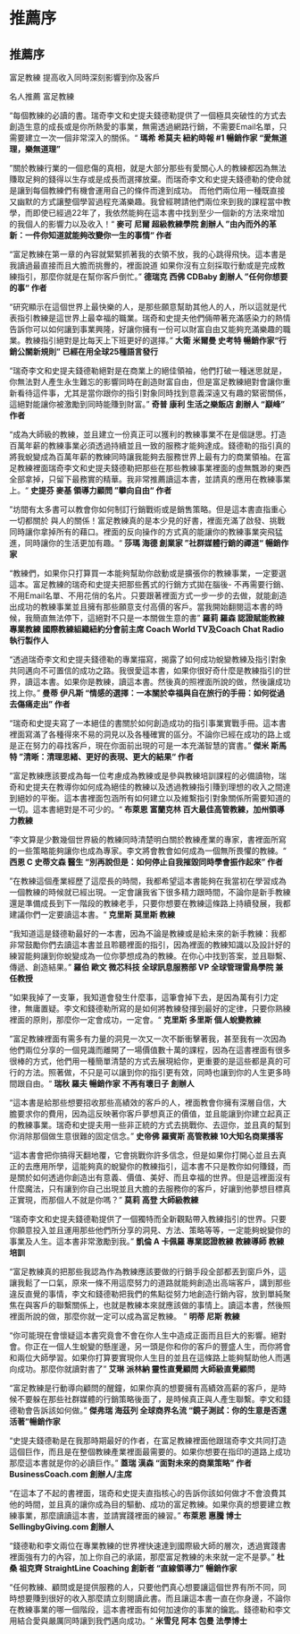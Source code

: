 # 推薦序

## 推薦序

富足教練 提高收入同時深刻影響到你及客戶

名人推薦 富足教練

“每個教練的必讀的書。瑞奇李文和史提夫錢德勒提供了一個極具突破性的方式去創造生意的成長或是你所熱愛的事業，無需透過網路行銷，不需要Email名單，只需要建立一次一個非常深入的關係。“ **瑪希 希莫夫 紐約時報 \#1 暢銷作家 “愛無道理，樂無道理”**

”關於教練行業的一個悲傷的真相，就是大部分那些有愛關心人的教練都因為無法賺取足夠的錢得以生存或是成長而選擇放棄。而瑞奇李文和史提夫錢德勒的使命就是讓到每個教練們有機會運用自己的條件而達到成功。 而他們兩位用一種既直接又幽默的方式讓整個學習過程充滿樂趣。我曾經聘請他們兩位來到我的課程當中教學，而即使已經過22年了，我依然能夠在這本書中找到至少一個新的方法來增加的我個人的影響力以及收入！“ **麥可 尼爾 超級教練學院 創辦人 ”由內而外的革新：一件你知道就能夠改變你一生的事情“ 作者**

“富足教練在第一章的內容就緊緊抓著我的衣領不放，我的心跳得飛快。這本書是我讀過最直接而且大膽而挑釁的，裡面說道 如果你沒有立刻採取行動或是完成教練指引，那麼你就是在幫你客戶倒忙。” **德瑞克 西佛 CDBaby 創辦人 ”任何你想要的事“ 作者**

“研究顯示在這個世界上最快樂的人，是那些願意幫助其他人的人，所以這就是代表指引教練是這世界上最幸福的職業。瑞奇和史提夫他們倆帶著充滿感染力的熱情告訴你可以如何讓到事業興隆，好讓你擁有一份可以財富自由又能夠充滿樂趣的職業。教練指引絕對是比每天上下班更好的選擇。” **大衛 米爾曼 史考特 暢銷作家“行銷公關新規則” 已經在用全球25種語言發行**

“瑞奇李文和史提夫錢德勒絕對是在商業上的絕佳領袖，他們打破一種迷思就是，你無法對人產生永生難忘的影響同時在創造財富自由，但是富足教練絕對會讓你重新看待這件事，尤其是當你跟你的指引對象同時找到意義深遠又有趣的緊密關係，這絕對能讓你被激勵到同時能賺到財富。” **奇普 康利 生活之樂飯店 創辦人 “巔峰” 作者**

“成為大師級的教練，並且建立一份真正可以獲利的教練事業不在是個謎思。打造百萬年薪的教練事業必須透過持續並且一致的服務才能夠達成。錢德勒的指引真的將我蛻變成為百萬年薪的教練同時讓我能夠去服務世界上最有力的商業領袖。在富足教練裡面瑞奇李文和史提夫錢德勒把那些在那些教練事業裡面的虛無飄渺的東西全部拿掉，只留下最務實的精華。我非常推薦讀這本書，並請真的應用在教練事業上。“ **史提芬 麥基 領導力顧問 ”攀向自由“ 作者**

”坊間有太多書可以教會你如何制訂行銷戰術或是銷售策略。但是這本書直指重心一切都關於 與人的關係！富足教練真的是本少見的好書，裡面充滿了啟發、挑戰同時讓你拿掉所有的藉口。裡面的反向操作的方式真的能讓你的教練事業突飛猛進，同時讓你的生活更加有趣。“ **莎瑪 海德 創業家 ”社群媒體行銷的禪道“ 暢銷作家**

“教練們，如果你只打算買一本能夠幫助你啟動或是擴張你的教練事業，一定要選這本。富足教練的瑞奇和史提夫把那些舊式的行銷方式拋在腦後- 不再需要行銷、不用Email名單、不用花俏的名片。只要跟著裡面方式一步一步的去做，就能創造出成功的教練事業並且擁有那些願意支付高價的客戶。當我開始翻閱這本書的時候，我簡直無法停下，這絕對不只是一本關做生意的書” **羅莉 羅森 認證賦能教練 專業教練 國際教練組織紐約分會前主席 Coach World TV及Coach Chat Radio 執行製作人**

“透過瑞奇李文和史提夫錢德勒的專業描寫，揭露了如何成功蛻變教練及指引對象共同邁向不可置信的成功之路。我很愛這本書，如果你很好奇什麼是教練指引的世界，讀這本書。如果你是教練，讀這本書。然後真的照裡面所說的做，然後讓成功找上你。” **曼蒂 伊凡斯 “情感的選擇：一本關於幸福與自在旅行的手冊：如何從過去傷痛走出” 作者**

“瑞奇和史提夫寫了一本絕佳的書關於如何創造成功的指引事業實戰手冊。這本書裡面寫滿了各種得來不易的洞見以及各種確實的區分。不論你已經在成功的路上或是正在努力的尋找客戶，現在你面前出現的可是一本充滿智慧的寶書。” **傑米 斯馬特 ”清晰：清理思緒、更好的表現、更大的結果“ 作者**

”富足教練應該要成為每一位考慮成為教練或是參與教練培訓課程的必備讀物，瑞奇和史提夫在教導你如何成為絕佳的教練以及透過教練指引賺到理想的收入之間達到絕妙的平衡。這本書裡面包涵所有如何建立以及維繫指引對象關係所需要知道的一切。這本書絕對是不可少的。“ **布萊恩 富蘭克林 百大最佳高管教練，加州領導力教練**

”李文算是少數幾個世界級的教練同時清楚明白關於教練產業的專家，書裡面所寫的一些策略能夠讓你也成為專家。李文將會教會如何成為一個無所畏懼的教練。“ **西恩 C 史蒂文森 醫生 “別再說但是：如何停止自我摧毀同時學會振作起來” 作者**

”在教練這個產業經歷了這麼長的時間，我都希望這本書能夠在我當初在學習成為一個教練的時候就已經出現。一定會讓我省下很多精力跟時間，不論你是新手教練還是準備成長到下一階段的教練老手，只要你想要在教練這條路上持續發展，我都建議你們一定要讀這本書。“ **克里斯 莫里斯 教練**

“我知道這是錢德勒最好的一本書，因為不論是教練或是給未來的新手教練：我都非常鼓勵你們去讀這本書並且聆聽裡面的指引，因為裡面的教練知識以及設計好的練習能夠讓到你蛻變成為一位你夢想成為的教練。在你心中找到答案，並且聯繫、傳遞、創造結果。” **羅伯 歐文 微芯科技 全球訊息服務部 VP 全球管理雷鳥學院 兼任教授**

”如果我掉了一支筆，我知道會發生什麼事，這筆會掉下去，是因為萬有引力定律，無庸置疑。李文和錢德勒所寫的是如何將教練發揮到最好的定律，只要你熟練裡面的原則，那麼你一定會成功，一定會。“ **克里斯 多里斯 個人蛻變教練**

”富足教練裡面有需多有力量的洞見一次又一次不斷衝擊著我，甚至我有一次因為他們兩位分享的一個見識而離開了一場價值數十萬的課程，因為在這書裡面有很多很棒的方式，他們用一種簡單清楚的方式去展現給你，更重要的是這些都是真的可行的方法。照著做，不只是可以讓到你的指引更有效，同時也讓到你的人生更多時間跟自由。“ **瑞秋 羅夫 暢銷作家 不再有壞日子 創辦人**

“這本書是給那些想要招收那些高績效的客戶的人，裡面教會你擁有深層自信，大膽要求你的費用，因為這反映著你客戶夢想真正的價值，並且能讓到你建立起真正的教練事業。瑞奇和史提夫用一些非正統的方式去挑戰你、去逗你，並且真的幫到你消除那個做生意很難的固定信念。” **史帝佛 羅賓斯 高管教練 10大知名商業播客**

“這本書會把你搞得天翻地覆，它會挑戰你許多信念，但是如果你打開心並且去真正的去應用所學，這能夠真的蛻變你的教練指引，這本書不只是教你如何賺錢，而是關於如何透過你創造出有意義、價值、美好、而且幸福的世界。但是這裡面沒有什麼魔法，只有讓到你自己出現並且大膽的去服務你的客戶，好讓到他夢想目標真正實現，而那個人不就是你嗎？” **莫莉 高登 大師級教練**

“瑞奇李文和史提夫錢德勒提供了一個獨特而全新觀點帶入教練指引的世界。只要你願意投入並且運用那些他們所分享的洞見、方法、策略等等，一定能夠蛻變你的事業及人生。這本書非常激勵到我。” **凱倫 A 卡佩羅 專業認證教練 教練導師 教練培訓**

“富足教練真的把那些我認為作為教練應該要做的行銷手段全部都丟到窗戶外，這讓我鬆了一口氣，原來一條不用這麼努力的道路就能夠創造出高端客戶，講到那些違反直覺的事情，李文和錢德勒把我們的焦點從努力地創造行銷內容，放到單純聚焦在與客戶的聯繫關係上，也就是教練本來就應該做的事情上。讀這本書，然後照裡面所說的做，那麼你就一定可以成為富足教練。 ” **明蒂 尼斯 教練**

“你可能現在會懷疑這本書究竟會不會在你人生中造成正面而且巨大的影響。絕對會。你正在一個人生蛻變的懸崖邊，另一頭是你和你的客戶的豐盛人生，而你將會和兩位大師學習。如果你打算要實現你人生目的並且在這條路上能夠幫助他人而邁向成功。那麼你就讀對書了” **艾琳 派林納 靈性直覺顧問 大師級直覺顧問**

“富足教練是行動導向顧問的醒鐘，如果你真的想要擁有高績效高薪的客戶，是時候不要躲在那些社群媒體的行銷策略後面了，是時候真正與人產生聯繫。李文和錢德勒會告訴該如何做。” **傑弗瑞 海茲列 全球商界名流 “鏡子測試：你的生意是否還活著”暢銷作家**

“史提夫錢德勒是在我那時期最好的作者，在富足教練裡面他跟瑞奇李文共同打造這個巨作，而且是在整個教練產業裡面最需要的。如果你想要在指印的道路上成功那麼這本書就是你的必讀巨作。” **蓋瑞 漢森 “面對未來的商業策略” 作者 BusinessCoach.com 創辦人/主席**

“在這本了不起的書裡面，瑞奇和史提夫直指核心的告訴你該如何做才不會浪費其他的時間，並且真的讓你成為目的驅動、成功的富足教練。如果你真的想要建立教練事業，那麼讀讀這本書，並請實踐裡面的練習。” **布萊恩 惠騰 博士 SellingbyGiving.com 創辦人**

“錢德勒和李文兩位在專業教練的世界裡快速達到國際級大師的層次，透過實踐書裡面強有力的內容，加上你自己的承諾，那麼富足教練的未來就一定不是夢。” **杜桑 祖克齊 StraightLine Coaching 創新者 “直線領導力” 暢銷作家**

“任何教練、顧問或是提供服務的人，只要他們真心想要讓這個世界有所不同，同時想要賺到很好的收入那麼請立刻閱讀此書。而且讓這本書一直在你身邊，不論你在教練事業的哪一個階段，這本書裡面有如何加速你的事業的鑰匙。錢德勒和李文用結合愛與嚴厲同時讓到我們邁向成功。“ **米雪兒 阿本 包曼 法學博士**
